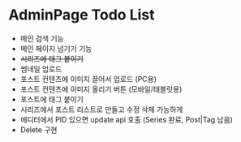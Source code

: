 # AdminPage Todo List

- 메인 검색 기능
- 메인 페이지 넘기기 기능
- ~~시리즈에 태그 붙이기~~
- 썸네일 업로드
- 포스트 컨텐츠에 이미지 끌어서 업로드 (PC용)
- 포스트 컨텐츠에 이미지 올리기 버튼 (모바일/태블릿용)
- 포스트에 태그 붙이기
- 시리즈에서 포스트 리스트로 만들고 수정 삭제 가능하게
- 에디터에서 PID 있으면 update api 호출 (Series 완료, Post|Tag 남음)
- Delete 구현